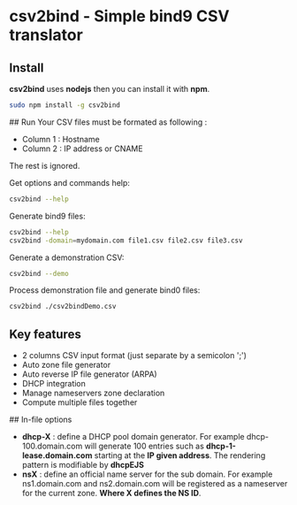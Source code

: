 # csv2bind - Simple bind9 CSV translator

## Install 
**csv2bind** uses **nodejs** then you can install it with **npm**.

```bash
sudo npm install -g csv2bind
```

## Run
Your CSV files must be formated as following :
* Column 1 : Hostname
* Column 2 : IP address or CNAME

The rest is ignored.

Get options and commands help:
```sh
csv2bind --help
```

Generate bind9 files:
```sh
csv2bind --help
csv2bind -domain=mydomain.com file1.csv file2.csv file3.csv
```

Generate a demonstration CSV:
```sh
csv2bind --demo
```

Process demonstration file and generate bind0 files:
```sh
csv2bind ./csv2bindDemo.csv
```

## Key features
* 2 columns CSV input format (just separate by a semicolon ';')
* Auto zone file generator
* Auto reverse IP file generator (ARPA)
* DHCP integration
* Manage nameservers zone declaration
* Compute multiple files together

## In-file options
* **dhcp-X** : define a DHCP pool domain generator. For example dhcp-100.domain.com will generate 100 entries such as **dhcp-1-lease.domain.com** starting at the __IP given address__. The rendering pattern is modifiable by **dhcpEJS**
* **nsX** : define an official name server for the sub domain. For example ns1.domain.com and ns2.domain.com will be registered as a nameserver for the current zone. __Where X defines the NS ID__.
